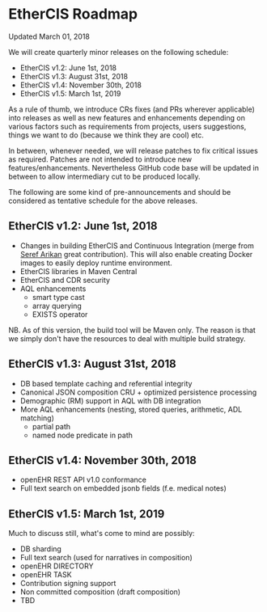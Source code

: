 # EtherCIS Roadmap #

Updated March 01, 2018

We will create quarterly minor releases on the following schedule:

- EtherCIS v1.2: June 1st, 2018
- EtherCIS v1.3: August 31st, 2018
- EtherCIS v1.4: November 30th, 2018
- EtherCIS v1.5: March 1st, 2019

As a rule of thumb, we introduce CRs fixes (and PRs wherever applicable) into releases as well as new features and enhancements depending on various factors such as requirements from projects, users suggestions, things we want to do (because we think they are cool) etc.

In between, whenever needed, we will release patches to fix critical issues as required. Patches are not intended to introduce new features/enhancements. Nevertheless GitHub code base will be updated in between to allow intermediary cut to be produced locally.  

The following are some kind of pre-announcements and should be considered as tentative schedule for the above releases.

## EtherCIS v1.2: June 1st, 2018

- Changes in building EtherCIS and Continuous Integration (merge from [Seref Arikan](https://github.com/serefarikan) great contribution). This will also enable creating Docker images to easily deploy runtime environment.
- EtherCIS libraries in Maven Central
- EtherCIS and CDR security
- AQL enhancements
	- smart type cast
	- array querying
	- EXISTS operator

NB. As of this version, the build tool will be Maven only. The reason is that we simply don't have the resources to deal with multiple build strategy.

## EtherCIS v1.3: August 31st, 2018

- DB based template caching and referential integrity
- Canonical JSON composition CRU + optimized persistence processing
- Demographic (RM) support in AQL with DB integration
- More AQL enhancements (nesting, stored queries, arithmetic, ADL matching)
 	- partial path
	- named node predicate in path

## EtherCIS v1.4: November 30th, 2018

- openEHR REST API v1.0 conformance
- Full text search on embedded jsonb fields (f.e. medical notes)

## EtherCIS v1.5: March 1st, 2019

Much to discuss still, what's come to mind are possibly:

- DB sharding
- Full text search (used for narratives in composition)
- openEHR DIRECTORY
- openEHR TASK
- Contribution signing support
- Non committed composition (draft composition)
- TBD
